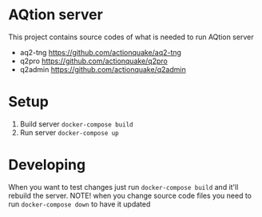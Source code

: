 # AQtion server
This project contains source codes of what is needed to run AQtion server
* aq2-tng https://github.com/actionquake/aq2-tng
* q2pro https://github.com/actionquake/q2pro
* q2admin https://github.com/actionquake/q2admin

# Setup
1. Build server `docker-compose build`
2. Run server `docker-compose up`

# Developing
When you want to test changes just run `docker-compose build` and it'll rebuild the server.
NOTE! when you change source code files you need to run `docker-compose down` to have it updated